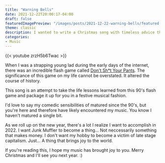 ```yaml
---
title: "Warning Bells"
date: 2021-12-22T20:00:17-04:00
draft: false
featuredImagePreview: "/images/posts/2021-12-22-warning-bells/featured.png"
theme: classic
description: I wanted to write a Christmas song with timeless advice that would transcend the ages. After much soul searching, I think I finally found something.
categories:
- Music
---
```


{{< youtube zrzH5b6Twac >}}

When I was a strapping young lad during the early days of the internet, there was an incredible flash game called [Don't Sh*t Your Pants](https://princesschoochoo.itch.io/dont-shit-your-pants-pico-8-edition). The significance of this game on my life cannot be overstated. It altered the course of history.

This song is an attempt to take the life lessons learned from this 90's flash game and package it up for you in a festive musical fashion.

I'd love to say my comedic sensibilities of matured since the 90's, but you're here and therefore have likely encountered my music. You know I haven't matured a single bit.

As we roll up on the new year, there's a lot I realize I want to accomplish in 2022. I want Junk Muffler to become a thing... Not neccessarily something that makes money. I don't want my hobby to become a victim of late stage capitalism. Just... A thing that brings joy to the world.

If you're reading this, I hope my music has brought joy to you. Merry Christmas and I'll see you next year. :)
